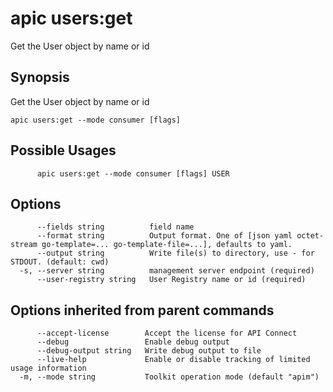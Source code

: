 # apic users:get

Get the User object by name or id

## Synopsis

Get the User object by name or id

```
apic users:get --mode consumer [flags]
```

## Possible Usages

```
      apic users:get --mode consumer [flags] USER
```

## Options

```
      --fields string          field name
      --format string          Output format. One of [json yaml octet-stream go-template=... go-template-file=...], defaults to yaml.
      --output string          Write file(s) to directory, use - for STDOUT. (default: cwd)
  -s, --server string          management server endpoint (required)
      --user-registry string   User Registry name or id (required)
```

## Options inherited from parent commands

```
      --accept-license        Accept the license for API Connect
      --debug                 Enable debug output
      --debug-output string   Write debug output to file
      --live-help             Enable or disable tracking of limited usage information
  -m, --mode string           Toolkit operation mode (default "apim")
```
